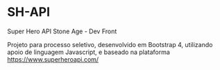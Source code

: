 # SH-API
 Super Hero API Stone Age - Dev Front
 
 
 Projeto para processo seletivo, desenvolvido em Bootstrap 4, utilizando apoio de linguagem Javascript, e baseado na plataforma https://www.superheroapi.com/
